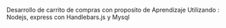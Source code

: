 Desarrollo de carrito de compras con proposito de Aprendizaje
Utilizando :
Nodejs,
express con Handlebars.js
y Mysql
